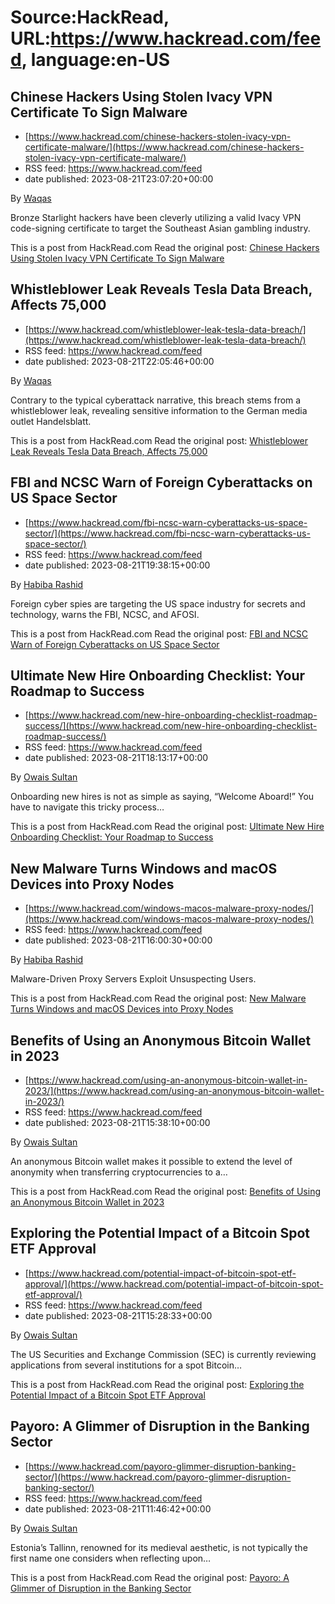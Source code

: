 # Source:HackRead, URL:https://www.hackread.com/feed, language:en-US

## Chinese Hackers Using Stolen Ivacy VPN Certificate To Sign Malware
 - [https://www.hackread.com/chinese-hackers-stolen-ivacy-vpn-certificate-malware/](https://www.hackread.com/chinese-hackers-stolen-ivacy-vpn-certificate-malware/)
 - RSS feed: https://www.hackread.com/feed
 - date published: 2023-08-21T23:07:20+00:00

<p>By <a href="https://www.hackread.com/author/hackread/" rel="nofollow">Waqas</a></p>
<p>Bronze Starlight hackers have been cleverly utilizing a valid Ivacy VPN code-signing certificate to target the Southeast Asian gambling industry.</p>
<p>This is a post from HackRead.com Read the original post: <a href="https://www.hackread.com/chinese-hackers-stolen-ivacy-vpn-certificate-malware/" rel="nofollow">Chinese Hackers Using Stolen Ivacy VPN Certificate To Sign Malware</a></p>

## Whistleblower Leak Reveals Tesla Data Breach, Affects 75,000
 - [https://www.hackread.com/whistleblower-leak-tesla-data-breach/](https://www.hackread.com/whistleblower-leak-tesla-data-breach/)
 - RSS feed: https://www.hackread.com/feed
 - date published: 2023-08-21T22:05:46+00:00

<p>By <a href="https://www.hackread.com/author/hackread/" rel="nofollow">Waqas</a></p>
<p>Contrary to the typical cyberattack narrative, this breach stems from a whistleblower leak, revealing sensitive information to the German media outlet Handelsblatt.</p>
<p>This is a post from HackRead.com Read the original post: <a href="https://www.hackread.com/whistleblower-leak-tesla-data-breach/" rel="nofollow">Whistleblower Leak Reveals Tesla Data Breach, Affects 75,000</a></p>

## FBI and NCSC Warn of Foreign Cyberattacks on US Space Sector
 - [https://www.hackread.com/fbi-ncsc-warn-cyberattacks-us-space-sector/](https://www.hackread.com/fbi-ncsc-warn-cyberattacks-us-space-sector/)
 - RSS feed: https://www.hackread.com/feed
 - date published: 2023-08-21T19:38:15+00:00

<p>By <a href="https://www.hackread.com/author/habiba/" rel="nofollow">Habiba Rashid</a></p>
<p>Foreign cyber spies are targeting the US space industry for secrets and technology, warns the FBI, NCSC, and AFOSI.</p>
<p>This is a post from HackRead.com Read the original post: <a href="https://www.hackread.com/fbi-ncsc-warn-cyberattacks-us-space-sector/" rel="nofollow">FBI and NCSC Warn of Foreign Cyberattacks on US Space Sector</a></p>

## Ultimate New Hire Onboarding Checklist: Your Roadmap to Success
 - [https://www.hackread.com/new-hire-onboarding-checklist-roadmap-success/](https://www.hackread.com/new-hire-onboarding-checklist-roadmap-success/)
 - RSS feed: https://www.hackread.com/feed
 - date published: 2023-08-21T18:13:17+00:00

<p>By <a href="https://www.hackread.com/author/owais/" rel="nofollow">Owais Sultan</a></p>
<p>Onboarding new hires is not as simple as saying, &#8220;Welcome Aboard!&#8221; You have to navigate this tricky process&#8230;</p>
<p>This is a post from HackRead.com Read the original post: <a href="https://www.hackread.com/new-hire-onboarding-checklist-roadmap-success/" rel="nofollow">Ultimate New Hire Onboarding Checklist: Your Roadmap to Success</a></p>

## New Malware Turns Windows and macOS Devices into Proxy Nodes
 - [https://www.hackread.com/windows-macos-malware-proxy-nodes/](https://www.hackread.com/windows-macos-malware-proxy-nodes/)
 - RSS feed: https://www.hackread.com/feed
 - date published: 2023-08-21T16:00:30+00:00

<p>By <a href="https://www.hackread.com/author/habiba/" rel="nofollow">Habiba Rashid</a></p>
<p>Malware-Driven Proxy Servers Exploit Unsuspecting Users.</p>
<p>This is a post from HackRead.com Read the original post: <a href="https://www.hackread.com/windows-macos-malware-proxy-nodes/" rel="nofollow">New Malware Turns Windows and macOS Devices into Proxy Nodes</a></p>

## Benefits of Using an Anonymous Bitcoin Wallet in 2023
 - [https://www.hackread.com/using-an-anonymous-bitcoin-wallet-in-2023/](https://www.hackread.com/using-an-anonymous-bitcoin-wallet-in-2023/)
 - RSS feed: https://www.hackread.com/feed
 - date published: 2023-08-21T15:38:10+00:00

<p>By <a href="https://www.hackread.com/author/owais/" rel="nofollow">Owais Sultan</a></p>
<p>An anonymous Bitcoin wallet makes it possible to extend the level of anonymity when transferring cryptocurrencies to a&#8230;</p>
<p>This is a post from HackRead.com Read the original post: <a href="https://www.hackread.com/using-an-anonymous-bitcoin-wallet-in-2023/" rel="nofollow">Benefits of Using an Anonymous Bitcoin Wallet in 2023</a></p>

## Exploring the Potential Impact of a Bitcoin Spot ETF Approval
 - [https://www.hackread.com/potential-impact-of-bitcoin-spot-etf-approval/](https://www.hackread.com/potential-impact-of-bitcoin-spot-etf-approval/)
 - RSS feed: https://www.hackread.com/feed
 - date published: 2023-08-21T15:28:33+00:00

<p>By <a href="https://www.hackread.com/author/owais/" rel="nofollow">Owais Sultan</a></p>
<p>The US Securities and Exchange Commission (SEC) is currently reviewing applications from several institutions for a spot Bitcoin&#8230;</p>
<p>This is a post from HackRead.com Read the original post: <a href="https://www.hackread.com/potential-impact-of-bitcoin-spot-etf-approval/" rel="nofollow">Exploring the Potential Impact of a Bitcoin Spot ETF Approval</a></p>

## Payoro: A Glimmer of Disruption in the Banking Sector
 - [https://www.hackread.com/payoro-glimmer-disruption-banking-sector/](https://www.hackread.com/payoro-glimmer-disruption-banking-sector/)
 - RSS feed: https://www.hackread.com/feed
 - date published: 2023-08-21T11:46:42+00:00

<p>By <a href="https://www.hackread.com/author/owais/" rel="nofollow">Owais Sultan</a></p>
<p>Estonia&#8217;s Tallinn, renowned for its medieval aesthetic, is not typically the first name one considers when reflecting upon&#8230;</p>
<p>This is a post from HackRead.com Read the original post: <a href="https://www.hackread.com/payoro-glimmer-disruption-banking-sector/" rel="nofollow">Payoro: A Glimmer of Disruption in the Banking Sector</a></p>

